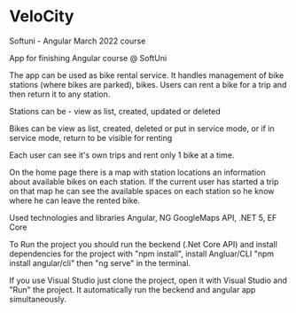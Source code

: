 # VeloCity
Softuni - Angular March 2022 course

App for finishing Angular course @ SoftUni

The app can be used as bike rental service. It handles management of bike stations (where bikes are parked), bikes. Users can rent a bike for a trip and then return it to any station.

Stations can be - view as list, created, updated or deleted

Bikes can be view as list, created, deleted or put in service mode, or if in service mode, return to be visible for renting

Each user can see it's own trips and rent only 1 bike at a time.

On the home page there is a map with station locations an information about available bikes on each station. If the current user has started a trip on that map he can see the available spaces on each station so he know where he can leave the rented bike.

Used technologies and libraries
Angular, NG GoogleMaps API, .NET 5, EF Core

To Run the project you should run the beckend (.Net Core API) and install dependencies for the project with "npm install", install Angluar/CLI "npm install angular/cli" then "ng serve" in the terminal.

If you use Visual Studio just clone the project, open it with Visual Studio and "Run" the project. It automatically run the beckend and angular app simultaneously.
